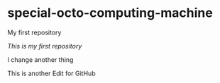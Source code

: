 # special-octo-computing-machine
My first repository

*This is my first repository*

I change another thing

This is another Edit for GitHub
